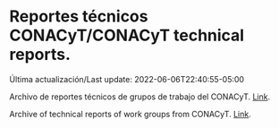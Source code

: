 # Reportes técnicos CONACyT/CONACyT technical reports.

Última actualización/Last update: 2022-06-06T22:40:55-05:00

Archivo de reportes técnicos de grupos de trabajo del CONACyT. [Link](https://salud.conacyt.mx/coronavirus/investigacion/productos/).

Archive of technical reports of work groups from CONACyT. [Link](https://salud.conacyt.mx/coronavirus/investigacion/productos/).
